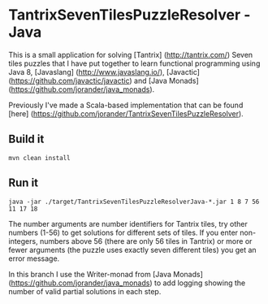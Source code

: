 # TantrixSevenTilesPuzzleResolver - Java
This is a small application for solving [Tantrix] (http://tantrix.com/) Seven tiles puzzles that I have put together to learn functional programming using Java 8, [Javaslang] (http://www.javaslang.io/), [Javactic] (https://github.com/javactic/javactic) and [Java Monads] (https://github.com/jorander/java_monads).

Previously I've made a Scala-based implementation that can be found [here] (https://github.com/jorander/TantrixSevenTilesPuzzleResolver).

## Build it
`mvn clean install`

## Run it
`java -jar ./target/TantrixSevenTilesPuzzleResolverJava-*.jar 1 8 7 56 11 17 18`

The number arguments are number identifiers for Tantrix tiles, try other numbers (1-56) to get solutions for different sets of tiles. If you enter non-integers, numbers above 56 (there are only 56 tiles in Tantrix) or more or fewer arguments (the puzzle uses exactly seven different tiles) you get an error message.

In this branch I use the Writer-monad from [Java Monads] (https://github.com/jorander/java_monads) to add logging showing the number of valid partial solutions in each step.